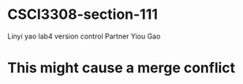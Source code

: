 # CSCI3308-section-111
Linyi yao lab4 version control
Partner Yiou Gao

# This might cause a merge conflict

